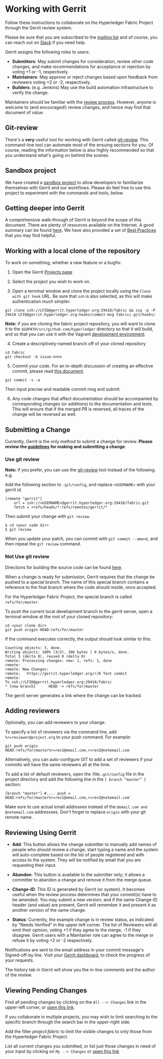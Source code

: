 # Working with Gerrit

Follow these instructions to collaborate on the Hyperledger Fabric Project
through the Gerrit review system.

Please be sure that you are subscribed to the [mailing
list](http://lists.hyperledger.org/mailman/listinfo/hyperledger-fabric) and of
course, you can reach out on [Slack](https://hyperledgerproject.slack.com/) if
you need help.

Gerrit assigns the following roles to users:

* **Submitters**: May submit changes for consideration, review other code
  changes, and make recommendations for acceptance or rejection by voting
  +1 or -1, respectively.
* **Maintainers**: May approve or reject changes based upon feedback from
  reviewers voting +2 or -2, respectively.
* **Builders**: (e.g. Jenkins) May use the build automation infrastructure to
  verify the change.

Maintainers should be familiar with the [review process](reviewing.md). However,
anyone is welcome to (and encouraged!) review changes, and hence may find that
document of value.

## Git-review

There's a **very** useful tool for working with Gerrit called
[git-review](https://www.mediawiki.org/wiki/Gerrit/git-review). This
command-line tool can automate most of the ensuing sections for you. Of course,
reading the information below is also highly recommended so that you understand
what's going on behind the scenes.

## Sandbox project

We have created a [sandbox
project](https://gerrit.hyperledger.org/r/#/admin/projects/lf-sandbox) to allow
developers to familiarize themselves with Gerrit and our workflows. Please do
feel free to use this project to experiment with the commands and tools, below.

## Getting deeper into Gerrit

A comprehensive walk-through of Gerrit is beyond the scope of this document.
There are plenty of resources available on the Internet. A good summary can be
found [here](https://www.mediawiki.org/wiki/Gerrit/Tutorial). We have also
provided a set of [Best Practices](best-practices.md) that you may find helpful.

## Working with a local clone of the repository

To work on something, whether a new feature or a bugfix:

1. Open the Gerrit [Projects page](https://gerrit.hyperledger.org/r/#/admin/projects/)

2. Select the project you wish to work on.

3. Open a terminal window and clone the project locally using the `Clone with git
hook` URL. Be sure that `ssh` is also selected, as this will make authentication
much simpler:
```
git clone ssh://LFID@gerrit.hyperledger.org:29418/fabric && scp -p -P 29418 LFID@gerrit.hyperledger.org:hooks/commit-msg fabric/.git/hooks/
```

**Note:** if you are cloning the fabric project repository, you will want to
clone it to the `$GOPATH/src/github.com/hyperledger` directory so that it will
build, and so that you can use it with the Vagrant [development
environment](../dev-setup/devenv.md).

4. Create a descriptively-named branch off of your cloned repository

```
cd fabric
git checkout -b issue-nnnn
```

5. Commit your code. For an in-depth discussion of creating an effective commit,
please read [this document](changes.md).

```
git commit -s -a
```

Then input precise and readable commit msg and submit.

6. Any code changes that affect documentation should be accompanied by
corresponding changes (or additions) to the documentation and tests. This
will ensure that if the merged PR is reversed, all traces of the change will
be reversed as well.

## Submitting a Change

Currently, Gerrit is the only method to submit a change for review. **Please review
the [guidelines](changes.md) for making and submitting a change**.

### Use git review

**Note:** if you prefer, you can use the [git-review](#git-review) tool instead
of the following. e.g.

Add the following section to `.git/config`, and replace `<USERNAME>` with your 
gerrit id.

```
[remote "gerrit"]
    url = ssh://<USERNAME>@gerrit.hyperledger.org:29418/fabric.git
    fetch = +refs/heads/*:refs/remotes/gerrit/*
```

Then submit your change with `git review`.

```
$ cd <your code dir>
$ git review
```

When you update your patch, you can commit with `git commit --amend`, and then 
repeat the `git review` command.

### Not Use git review

Directions for building the source code can be found [here](../dev-setup/build.md).

When a change is ready for submission, Gerrit requires that the
change be pushed to a special branch. The name of this special branch
contains a reference to the final branch where the code should reside,
once accepted.

For the Hyperledger Fabric Project, the special branch is called `refs/for/master`.

To push the current local development branch to the gerrit server, open a
terminal window at the root of your cloned repository:

```
cd <your clone dir>
git push origin HEAD:refs/for/master
```
If the command executes correctly, the output should look similar to this:

```
Counting objects: 3, done.
Writing objects: 100% (3/3), 306 bytes | 0 bytes/s, done.
Total 3 (delta 0), reused 0 (delta 0)
remote: Processing changes: new: 1, refs: 1, done
remote:
remote: New Changes:
remote:   https://gerrit.hyperledger.org/r/6 Test commit
remote:
To ssh://LFID@gerrit.hyperledger.org:29418/fabric
* [new branch]      HEAD -> refs/for/master
```

The gerrit server generates a link where the change can be tracked.

## Adding reviewers

Optionally, you can add reviewers to your change.

To specify a list of reviewers via the command line, add
`%r=reviewer@project.org` to your push command. For example:

```
git push origin HEAD:refs/for/master%r=rev1@email.com,r=rev2@notemail.com
```
   Alternatively, you can auto-configure GIT to add a set of reviewers if your
   commits will have the same reviewers all at the time.

   To add a list of default reviewers, open the :file:`.git/config` file in the
   project directory and add the following line in the `[ branch “master” ]`
   section:

```
[branch "master"] #.... push =
HEAD:refs/for/master%r=rev1@email.com,r=rev2@notemail.com`
```

Make sure to use actual email addresses instead of the `@email.com and @notemail.com`
addressses. Don't forget to replace `origin` with your git remote name.

## Reviewing Using Gerrit

* **Add**: This button allows the change submitter to manually add names of
  people who should review a change; start typing a name and the system
  will auto-complete based on the list of people registered and with
  access to the system. They will be notified by email that you are
  requesting their input.

* **Abandon**: This button is available to the submitter only; it allows a
  committer to abandon a change and remove it from the merge queue.

* **Change-ID**: This ID is generated by Gerrit (or system). It becomes
  useful when the review process determines that your commit(s) have to
  be amended. You may submit a new version; and if the same Change-ID
  header (and value) are present, Gerrit will remember it and present
  it as another version of the same change.

* **Status**: Currently, the example change is in review status, as indicated
  by “Needs Verified” in the upper-left corner. The list of
  Reviewers will all emit their opinion, voting +1 if they agree to the
  merge, -1 if they disagree. Gerrit users with a Maintainer role can
  agree to the merge or refuse it by voting +2 or -2 respectively.

Notifications are sent to the email address in your commit message's
Signed-off-by line. Visit your [Gerrit dashboard](https://gerrit.hyperledger.org/r/#/dashboard/self), to check the progress of your requests.

The history tab in Gerrit will show you the in-line comments and the author of
the review.

## Viewing Pending Changes

Find all pending changes by clicking on the `All --> Changes` link in the
upper-left corner, or [open this link](https://gerrit.hyperledger.org/r/#/q/project:fabric).

If you collaborate in multiple projects, you may wish to limit searching to
the specific branch through the search bar in the upper-right side.

Add the filter *project:fabric* to limit the visible changes to
only those from the Hyperledger Fabric Project.

List all current changes you submitted, or list just those changes in need
of your input by clicking on `My --> Changes` or [open this link](https://gerrit.hyperledger.org/r/#/dashboard/self)
